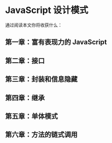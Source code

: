 # JavaScript 设计模式

通过阅读本文你将收获什么：

## 第一章：富有表现力的 JavaScript

## 第二章：接口

## 第三章：封装和信息隐藏

## 第四章：继承

## 第五章：单体模式

## 第六章：方法的链式调用
